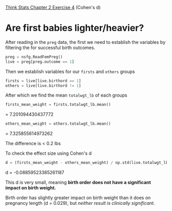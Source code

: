 [Think Stats Chapter 2 Exercise 4](http://greenteapress.com/thinkstats2/html/thinkstats2003.html#toc24) (Cohen's d)

# Are first babies lighter/heavier?

After reading in the `preg` data, the first we need to establish the variables 
by filtering the for successful birth outcomes.

```python
preg = nsfg.ReadFemPreg()
live = preg[preg.outcome == 1]
```
Then we establish variables for our `firsts` and `others` groups

```python
firsts = live[live.birthord == 1]
others = live[live.birthord != 1]
```

After which we find the mean `totalwgt_lb` of each groups

```python 
firsts_mean_weight = firsts.totalwgt_lb.mean()
```
= 7.201094430437772

```python 
others_mean_weight = others.totalwgt_lb.mean()
```
= 7.325855614973262

The difference is < 0.2 lbs

To check the effect size using Cohen's d
```python
d = (firsts_mean_weight - others_mean_weight) / np.std(live.totalwgt_lb)
```
d = -0.08859523385261187

This d is very small, meaning **birth order does not have a significant impact
on birth weight.**

Birth order has slightly greater impact on birth weight than it does on
pregnancy length (d = 0.029), but *neither result is clinically significant*. 
